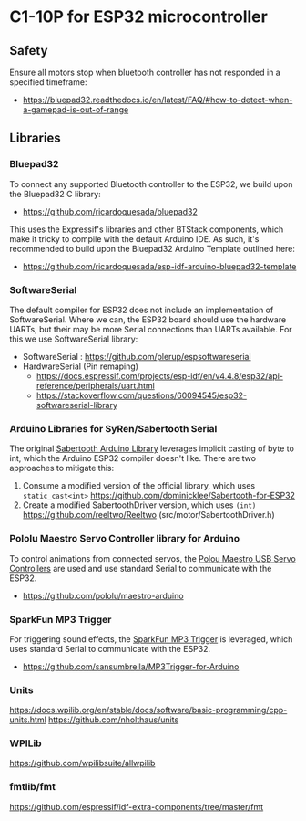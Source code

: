 # C1-10P for ESP32 microcontroller

## Safety
Ensure all motors stop when bluetooth controller has not responded in a specified timeframe:
- https://bluepad32.readthedocs.io/en/latest/FAQ/#how-to-detect-when-a-gamepad-is-out-of-range

## Libraries
### Bluepad32
To connect any supported Bluetooth controller to the ESP32, we build upon the Bluepad32 C library:
- https://github.com/ricardoquesada/bluepad32

This uses the Expressif's libraries and other BTStack components, which make it tricky to compile with the default Arduino IDE. As such, it's recommended
to build upon the Bluepad32 Arduino Template outlined here:
- https://github.com/ricardoquesada/esp-idf-arduino-bluepad32-template

### SoftwareSerial
The default compiler for ESP32 does not include an implementation of SoftwareSerial. Where we can, the ESP32 board should use the hardware UARTs, but 
their may be more Serial connections than UARTs available. For this we use SoftwareSerial library:
- SoftwareSerial : https://github.com/plerup/espsoftwareserial
- HardwareSerial (Pin remaping)
    - https://docs.espressif.com/projects/esp-idf/en/v4.4.8/esp32/api-reference/peripherals/uart.html
    - https://stackoverflow.com/questions/60094545/esp32-softwareserial-library

### Arduino Libraries for SyRen/Sabertooth Serial
The original [Sabertooth Arduino Library](https://www.dimensionengineering.com/info/arduino) leverages implicit casting of byte to int, which the Arduino ESP32 compiler doesn't like. There are two approaches to mitigate this:
1. Consume a modified version of the official library, which uses `static_cast<int>` https://github.com/dominicklee/Sabertooth-for-ESP32
2. Create a modified SabertoothDriver version, which uses `(int)` https://github.com/reeltwo/Reeltwo (src/motor/SabertoothDriver.h)

### Pololu Maestro Servo Controller library for Arduino
To control animations from connected servos, the [Polou Maestro USB Servo Controllers](https://www.pololu.com/category/102/maestro-usb-servo-controllers) are used and use standard Serial to communicate with the ESP32.
- https://github.com/pololu/maestro-arduino

### SparkFun MP3 Trigger
For triggering sound effects, the [SparkFun MP3 Trigger](https://learn.sparkfun.com/tutorials/mp3-trigger-hookup-guide-v24) is leveraged, which uses standard Serial to communicate with the ESP32.
- https://github.com/sansumbrella/MP3Trigger-for-Arduino

### Units
https://docs.wpilib.org/en/stable/docs/software/basic-programming/cpp-units.html
https://github.com/nholthaus/units

### WPILib
https://github.com/wpilibsuite/allwpilib

### fmtlib/fmt
https://github.com/espressif/idf-extra-components/tree/master/fmt